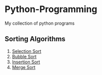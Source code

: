 # Python-Programming
 My collection of python programs
 
 
## Sorting Algorithms
1. [Selection Sort](https://github.com/robin025/Python-Programming/blob/master/Data%20Structures/Sorting%20Algorithms/Selection_Sort.py)
2. [Bubble Sort](https://github.com/robin025/Python-Programming/blob/master/Data%20Structures/Sorting%20Algorithms/Bubble%20Sort.py)
3. [Insertion Sort](https://github.com/robin025/Python-Programming/blob/master/Data%20Structures/Sorting%20Algorithms/Insertion%20Sort.py)
4. [Merge Sort](https://github.com/robin025/Python-Programming/blob/master/Data%20Structures/Sorting%20Algorithms/Merge_SORT.py)
 
